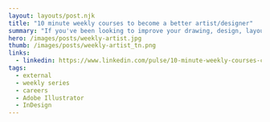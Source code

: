 ```yaml
---
layout: layouts/post.njk
title: "10 minute weekly courses to become a better artist/designer"
summary: "If you've been looking to improve your drawing, design, layout and photo editing skills, but keep a busy schedule, then these weekly series can help. They release once a week and include short, actionable tips and techniques from world class authors."
hero: /images/posts/weekly-artist.jpg
thumb: /images/posts/weekly-artist_tn.png
links:
  - linkedin: https://www.linkedin.com/pulse/10-minute-weekly-courses-can-help-you-become-better-ray-villalobos
tags:
  - external
  - weekly series
  - careers
  - Adobe Illustrator
  - InDesign
---
```

